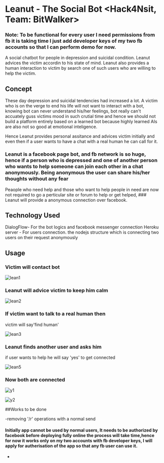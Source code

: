 # Leanut - The Social Bot <Hack4Nsit, Team: BitWalker>


### Note: To be functional for every user I need permissions from fb it is taking time I just add developer keys of my two fb accounts so that I can perform demo for now. 

A social chatbot for people in depression and suicidal condition. Leanut advices the victim accordin to his state of mind. Leanut also provides a human interaction to victim by search one of such users who are willing to help the victim.

## Concept

These day depression and suicidal tendencies had increased a lot. A victim who is on the verge to end his life will not want to interact with a bot, knowing bot can never understand his/her feelings, bot really can't accuately guss victims mood in such crutial time and hence we should not build a platform entirely based on a learned bot because highly learned AIs are also not so good at emotional inteligence.


Hence Leanut provides personal assitance and advices victim initially and even then if a user wants to have a chat with a real human he can call for it. 

### Leanut is a facebook page  bot, and fb network is so huge, hence if a person who is depressed and one of another person who wants to help someone can join each other in a chat anonymously. Being anonymous the user can share his/her thoughts without any fear

Peaople who need help and those who want to help people in need are now not required to go a perticular site or forum to help or get helped, ### Leanut will provide a anonymous connection over facebook.


## Technology Used

DialogFlow- For the bot logics and facebook messenger connection
Heroku server - For users connection. the nodejs structure which is connecting two users on their request anonymously



## Usage



### Victim will contact bot
![lean1](https://user-images.githubusercontent.com/12981490/31587409-0b26eaf8-b1ff-11e7-97ea-325e412bf220.png)


### Leanut will advice victim to keep him calm

![lean2](https://user-images.githubusercontent.com/12981490/31587410-0e0638b4-b1ff-11e7-8359-9c2b705aea5f.png)


### If victim want to talk to a real human then

victim will say'find human'

![lean3](https://user-images.githubusercontent.com/12981490/31587414-17002bd2-b1ff-11e7-9f44-42e36b05cdfd.png)

### Leanut finds another user and asks him

if user wants to help he will say 'yes' to get connected 

![lean5](https://user-images.githubusercontent.com/12981490/31587415-18d94bdc-b1ff-11e7-9432-769e666bdc0a.png)

### Now both are connected 
![y1](https://user-images.githubusercontent.com/12981490/31616926-a764d6b2-b2ab-11e7-98d5-0a1854500590.png)


![y2](https://user-images.githubusercontent.com/12981490/31616930-a8381dec-b2ab-11e7-9e7f-aa180d288c37.png)

##Works to be done

-removing '/r' operations with a normal send

#### Initially app cannot be used by normal users, It needs to be authorized by facebook before deploying fully online the process will take time,hence for now it works only on my two accounts with fb developer keys, I will apply for autherisation of the app so that any fb user can use it.

-



